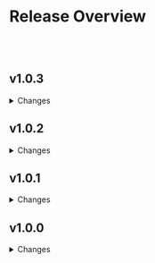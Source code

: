 # Release Overview

<br>
<br>
<h2>v1.0.3</h2>
<details>
    <summary>Changes</summary>
    <ul>
        <li>The total price in the shopping cart.</li>
        <li>Handled unavailable products in the inventory list.</li>
        <li>Changed the item out of the error message text</li>
        <li>Added swipe to remove an item from the item count</li>
        <li>Added "Delete item" button to handle unavailable products</li>
        <li>Handle unavailable products in the shopping cart.</li>
        <li>Changed text on unavailable products pop-up</li>
        <li>Updated prices in shopping cart items including tax</li>
        <li>Fixed unable to change count to zero from item count list page.</li>
        <li>Fixed the error text is partially visible to the screen due to portrait mode of mobile device.</li>
        <li>Fixed user is able to add expired product to shopping cart</li>
    </ul>
</details>
<h2>v1.0.2</h2>
<details>
    <summary>Changes</summary>
    <ul>
        <li>Add build number with app version.</li>
        <li>Fixed Bug 308: order suggestion does not get updated after scanning multiple products inn/out.</li>
        <li>Fixed Bug 309: Overflow issue for products with long product names.</li>
        <li>Fixed Bug 320: When refreshing twice, the loading circle shows indefinitely.</li>
        <li>Fixed Bug 332: The Jacobsen dental app logo position doesn't match with the design.</li>
    </ul>
</details>
<h2>v1.0.1</h2>
<details>
    <summary>Changes</summary>
    <ul>
        <li>Fetch individual product price in suggested order while trying to edit.</li>
        <li>Header updated on orders page.</li>
        <li>Fixed - Inventory not updating immediately while order marking as received.</li>
    </ul>
</details>
<h2>v1.0.0</h2>
<details>
    <summary>Changes</summary>
    Very first release. All MVP features deployed.
</details>
<br>
<br>